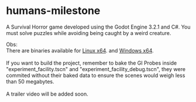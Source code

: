 # humans-milestone
A Survival Horror game developed using the Godot Engine 3.2.1 and C#. You must solve puzzles while avoiding being caught by a weird creature.<br/>

Obs:<br/>
There are binaries available for [Linux x64](https://u.pcloud.link/publink/show?code=XZpmM6kZ2GhdW3Xchhu1pvyaF4vAKHlWK1yy). and [Windows x64](https://u.pcloud.link/publink/show?code=XZzmM6kZn1dtT4cC6FQ3sPpBh9lRKhiuxbty).<br/><br/>
If you want to build the project, remember to bake the GI Probes inside "experiment_facility.tscn" and "experiment_facility_debug.tscn", they were commited without their baked data to ensure the scenes would weigh less than 50 megabytes.<br/><br/>
A trailer video will be added soon.
